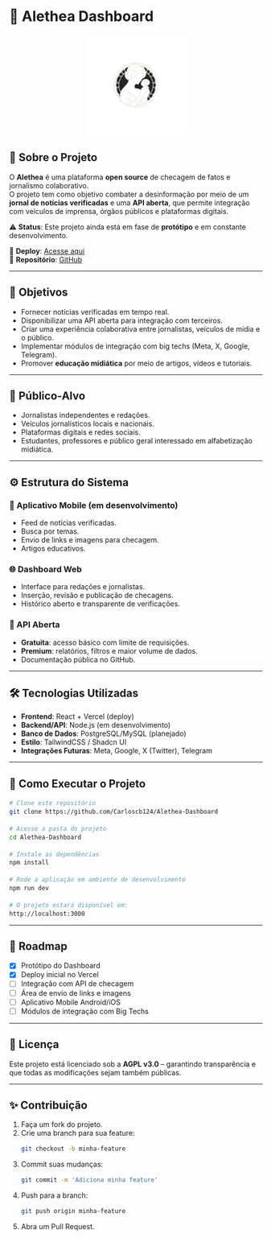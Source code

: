 # 📌 Alethea Dashboard

<div align="center">
  <a href="https://alethea-dashboard.vercel.app/">
    <img src="public/lovable-uploads/a98b6b42-db96-4251-bb95-3c7805954a69.png" alt="Alethea Logo" width="200"/>
  </a>
</div>

## 📰 Sobre o Projeto

O **Alethea** é uma plataforma **open source** de checagem de fatos e jornalismo colaborativo.  
O projeto tem como objetivo combater a desinformação por meio de um **jornal de notícias verificadas** e uma **API aberta**, que permite integração com veículos de imprensa, órgãos públicos e plataformas digitais.

⚠️ **Status**: Este projeto ainda está em fase de **protótipo** e em constante desenvolvimento.

🔗 **Deploy**: [Acesse aqui](https://alethea-dashboard.vercel.app/)  
📂 **Repositório**: [GitHub](https://github.com/Carloscb124/Alethea-Dashboard)

---

## 🎯 Objetivos

- Fornecer notícias verificadas em tempo real.
- Disponibilizar uma API aberta para integração com terceiros.
- Criar uma experiência colaborativa entre jornalistas, veículos de mídia e o público.
- Implementar módulos de integração com big techs (Meta, X, Google, Telegram).
- Promover **educação midiática** por meio de artigos, vídeos e tutoriais.

---

## 👥 Público-Alvo

- Jornalistas independentes e redações.  
- Veículos jornalísticos locais e nacionais.  
- Plataformas digitais e redes sociais.  
- Estudantes, professores e público geral interessado em alfabetização midiática.  

---

## ⚙️ Estrutura do Sistema

### 📱 Aplicativo Mobile (em desenvolvimento)
- Feed de notícias verificadas.  
- Busca por temas.  
- Envio de links e imagens para checagem.  
- Artigos educativos.  

### 🌐 Dashboard Web
- Interface para redações e jornalistas.  
- Inserção, revisão e publicação de checagens.  
- Histórico aberto e transparente de verificações.  

### 🔌 API Aberta
- **Gratuita**: acesso básico com limite de requisições.  
- **Premium**: relatórios, filtros e maior volume de dados.  
- Documentação pública no GitHub.  

---

## 🛠️ Tecnologias Utilizadas

- **Frontend**: React + Vercel (deploy)  
- **Backend/API**: Node.js (em desenvolvimento)  
- **Banco de Dados**: PostgreSQL/MySQL (planejado)  
- **Estilo**: TailwindCSS / Shadcn UI  
- **Integrações Futuras**: Meta, Google, X (Twitter), Telegram  

---

## 🚀 Como Executar o Projeto

```bash
# Clone este repositório
git clone https://github.com/Carloscb124/Alethea-Dashboard

# Acesse a pasta do projeto
cd Alethea-Dashboard

# Instale as dependências
npm install

# Rode a aplicação em ambiente de desenvolvimento
npm run dev

# O projeto estará disponível em:
http://localhost:3000
```

---

## 📌 Roadmap

- [x] Protótipo do Dashboard  
- [x] Deploy inicial no Vercel  
- [ ] Integração com API de checagem  
- [ ] Área de envio de links e imagens  
- [ ] Aplicativo Mobile Android/iOS  
- [ ] Módulos de integração com Big Techs  

---

## 📜 Licença

Este projeto está licenciado sob a **AGPL v3.0** – garantindo transparência e que todas as modificações sejam também públicas.  

---

## ✨ Contribuição

1. Faça um fork do projeto.  
2. Crie uma branch para sua feature:  
   ```bash
   git checkout -b minha-feature
   ```
3. Commit suas mudanças:  
   ```bash
   git commit -m 'Adiciona minha feature'
   ```
4. Push para a branch:  
   ```bash
   git push origin minha-feature
   ```
5. Abra um Pull Request.  
